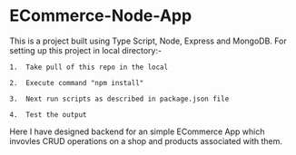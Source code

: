 # ECommerce-Node-App

This is a project built using Type Script, Node, Express and MongoDB. 
For setting up this project in local directory:-

    1.  Take pull of this repo in the local
    
    2.  Execute command "npm install"
    
    3.  Next run scripts as described in package.json file
    
    4.  Test the output
   
Here I have designed backend for an simple ECommerce App which invovles CRUD operations on a shop and products associated with them.    
